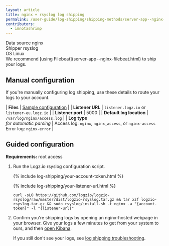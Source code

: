 ```yaml
---
layout: article
title: nginx + rsyslog log shipping
permalink: /user-guide/log-shipping/shipping-methods/server-app--nginx-rsyslog.html
contributors:
  - imnotashrimp
---
```


<div class="shipping-summary">
<div>
  Data source <span>nginx</span>
</div>
<div>
  Shipper <span>rsyslog</span>
</div>
<div>
  OS <span>Linux</span>
</div>
</div>

<div class="info-box note">
  We recommend [using Filebeat](server-app--nginx-filebeat.html) to ship your logs.
</div>

## Manual configuration

If you're manually configuring log shipping, use these details to route your logs to your account.

| **Files** | [Sample configuration](https://raw.githubusercontent.com/logzio/logz-docs/master/shipping-config-samples/logz-rsyslog-config.conf) |
| **Listener URL** | `listener.logz.io` or `listener-eu.logz.io` |
| **Listener port** | 5000 |
| **Default log location** | `/var/log/nginx/access.log` |
| **Log type** <br /> _for automatic parsing_ | Access log: `nginx`, `nginx_access`, or `nginx-access` <br /> Error log: `nginx-error` |

## Guided configuration

**Requirements:** root access

1. Run the Logz.io rsyslog configuration script.

    {% include log-shipping/your-account-token.html %}

    {% include log-shipping/your-listener-url.html %}

    ```shell
    curl -sLO https://github.com/logzio/logzio-rsyslog/raw/master/dist/logzio-rsyslog.tar.gz && tar xzf logzio-rsyslog.tar.gz && sudo rsyslog/install.sh -t nginx -a "{account-token}" -l "{listener-url}"
    ```

2. Confirm you're shipping logs by opening an nginx-hosted webpage in your browser. Give your logs a few minutes to get from your system to ours, and then [open Kibana](https://app.logz.io/#/dashboard/kibana).

    If you still don't see your logs, see [log shipping troubleshooting]({{site.baseurl}}/user-guide/log-shipping/log-shipping-troubleshooting.html).